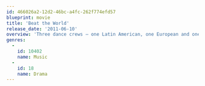 ```yaml
---
id: 466026a2-12d2-46bc-a4fc-262f774efd57
blueprint: movie
title: 'Beat the World'
release_date: '2011-06-10'
overview: 'Three dance crews – one Latin American, one European and one Canadian – prepare to battle at the International Beat the World competition in Detroit. Along the way, they struggle with gambling debt, bad break-ups and their own egos. In the final showdown to become world champions they find that their lifelong hopes, dreams and even lives, are at stake.'
genres:
  -
    id: 10402
    name: Music
  -
    id: 18
    name: Drama
---
```

